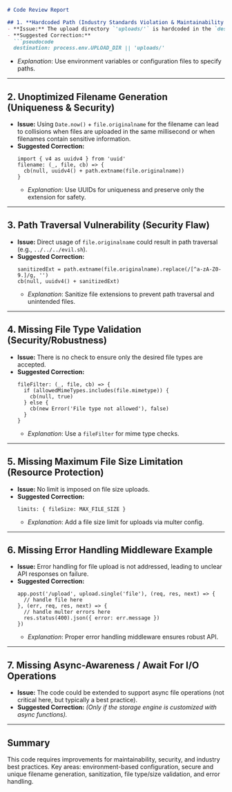 ```markdown
# Code Review Report

## 1. **Hardcoded Path (Industry Standards Violation & Maintainability Concern)**
- **Issue:** The upload directory `'uploads/'` is hardcoded in the `destination` property. This may cause issues in different deployment environments and restrict configurability.
- **Suggested Correction:**
  ```pseudocode
  destination: process.env.UPLOAD_DIR || 'uploads/'
  ```
  - *Explanation*: Use environment variables or configuration files to specify paths.

---

## 2. **Unoptimized Filename Generation (Uniqueness & Security)**
- **Issue:** Using `Date.now()` + `file.originalname` for the filename can lead to collisions when files are uploaded in the same millisecond or when filenames contain sensitive information.
- **Suggested Correction:**
  ```pseudocode
  import { v4 as uuidv4 } from 'uuid'
  filename: (_, file, cb) => {
    cb(null, uuidv4() + path.extname(file.originalname))
  }
  ```
  - *Explanation*: Use UUIDs for uniqueness and preserve only the extension for safety.

---

## 3. **Path Traversal Vulnerability (Security Flaw)**
- **Issue:** Direct usage of `file.originalname` could result in path traversal (e.g., `../../../evil.sh`).
- **Suggested Correction:**
  ```pseudocode
  sanitizedExt = path.extname(file.originalname).replace(/[^a-zA-Z0-9.]/g, '')
  cb(null, uuidv4() + sanitizedExt)
  ```
  - *Explanation*: Sanitize file extensions to prevent path traversal and unintended files.

---

## 4. **Missing File Type Validation (Security/Robustness)**
- **Issue:** There is no check to ensure only the desired file types are accepted.
- **Suggested Correction:**
  ```pseudocode
  fileFilter: (_, file, cb) => {
    if (allowedMimeTypes.includes(file.mimetype)) {
      cb(null, true)
    } else {
      cb(new Error('File type not allowed'), false)
    }
  }
  ```
  - *Explanation*: Use a `fileFilter` for mime type checks.

---

## 5. **Missing Maximum File Size Limitation (Resource Protection)**
- **Issue:** No limit is imposed on file size uploads.
- **Suggested Correction:**
  ```pseudocode
  limits: { fileSize: MAX_FILE_SIZE }
  ```
  - *Explanation*: Add a file size limit for uploads via multer config.

---

## 6. **Missing Error Handling Middleware Example**
- **Issue:** Error handling for file upload is not addressed, leading to unclear API responses on failure.
- **Suggested Correction:**
  ```pseudocode
  app.post('/upload', upload.single('file'), (req, res, next) => {
    // handle file here
  }, (err, req, res, next) => {
    // handle multer errors here
    res.status(400).json({ error: err.message })
  })
  ```
  - *Explanation*: Proper error handling middleware ensures robust API.

---

## 7. **Missing Async-Awareness / Await For I/O Operations**
- **Issue:** The code could be extended to support async file operations (not critical here, but typically a best practice).
- **Suggested Correction:** *(Only if the storage engine is customized with async functions).*

---

## **Summary**
This code requires improvements for maintainability, security, and industry best practices. Key areas: environment-based configuration, secure and unique filename generation, sanitization, file type/size validation, and error handling.
```
